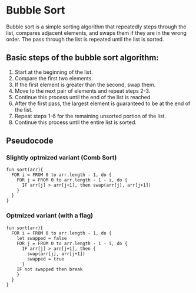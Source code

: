 # Bubble Sort
Bubble sort is a simple sorting algorithm that repeatedly steps through the list, compares adjacent elements, and swaps them if they are in the wrong order. The pass through the list is repeated until the list is sorted.

## Basic steps of the bubble sort algorithm:

1. Start at the beginning of the list.
2. Compare the first two elements.
3. If the first element is greater than the second, swap them.
4. Move to the next pair of elements and repeat steps 2-3.
5. Continue this process until the end of the list is reached.
6. After the first pass, the largest element is guaranteed to be at the end of the list.
7. Repeat steps 1-6 for the remaining unsorted portion of the list.
8. Continue this process until the entire list is sorted.

## Pseudocode
### Slightly optmized variant (Comb Sort)
```
fun sort(arr){
  FOR i = FROM 0 to arr.length - 1, do {
    FOR j = FROM 0 to arr.length - 1 - i, do {
      IF arr[j] > arr[j+1], then swap(arr[j], arr[j+1])
    }
  }
}
```

### Optmized variant (with a flag)
```
fun sort(arr){
  FOR i = FROM 0 to arr.length - 1, do {
    let swapped = false
    FOR j = FROM 0 to arr.length - 1 - i, do {
      IF arr[j] > arr[j+1], then {
        swap(arr[j], arr[j+1])
        swapped = true
      }
    IF not swapped then break
    }
  }
}
```
